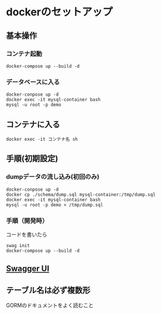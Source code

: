 # dockerのセットアップ

## 基本操作

### コンテナ起動
```
docker-compose up --build -d
```

### データベースに入る
```
docker-conpose up -d
docker exec -it mysql-container bash
mysql -u root -p demo
```

## コンテナに入る
```
docker exec -it コンテナ名 sh
```

## 手順(初期設定)

### dumpデータの流し込み(初回のみ)
```
docker-conpose up -d
docker cp ./schema/dump.sql mysql-container:/tmp/dump.sql
docker exec -it mysql-container bash
mysql -u root -p demo < /tmp/dump.sql
```

### 手順（開発時）
コードを書いたら
```
swag init
docker-compose up --build -d
```

## [Swagger UI](http://localhost:8080/swagger/index.html)

## テーブル名は必ず複数形
GORMのドキュメントをよく読むこと